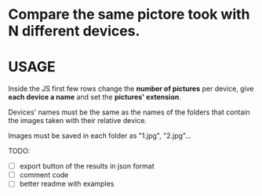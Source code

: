# Compare the same pictore took with N different devices.

# USAGE

Inside the JS first few rows change the **number of pictures** per device, give **each device a name** and set the **pictures' extension**.

Devices' names must be the same as the names of the folders that contain the images taken with their relative device.

Images must be saved in each folder as "1.jpg", "2.jpg"...

TODO:

- [ ] export button of the results in json format
- [ ] comment code
- [ ] better readme with examples
